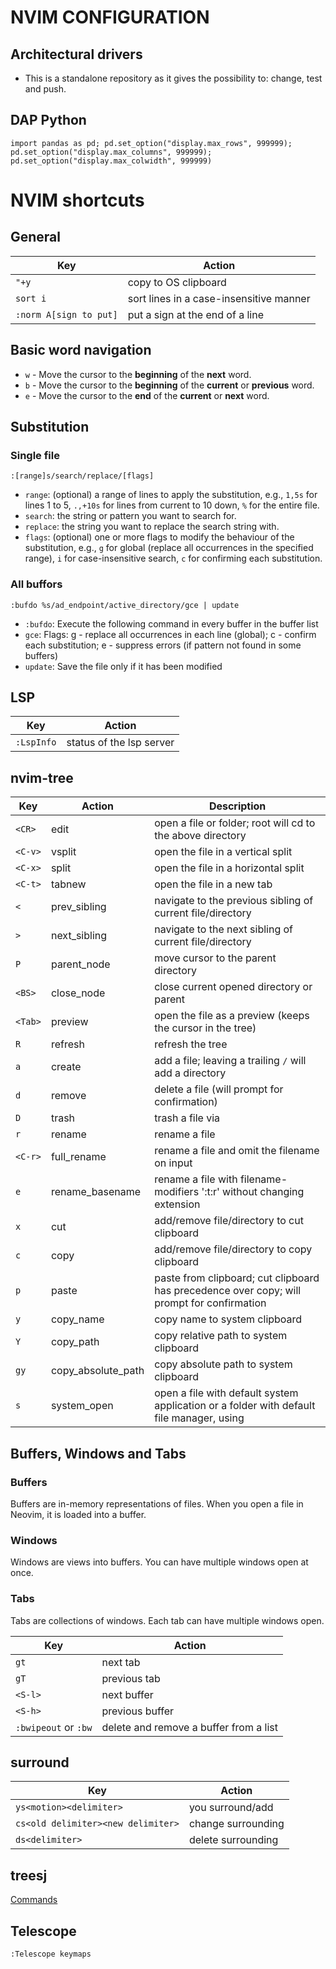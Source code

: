 # NVIM CONFIGURATION

## Architectural drivers
* This is a standalone repository as it gives the possibility to: change, test and push.

## DAP Python
```
import pandas as pd; pd.set_option("display.max_rows", 999999); pd.set_option("display.max_columns", 999999); pd.set_option("display.max_colwidth", 999999)
```

# NVIM shortcuts
## General
| Key       | Action                                  |
|-----------|-----------------------------------------|
| `"+y`     | copy to OS clipboard                    |
| `sort i`  | sort lines in a case-insensitive manner |
| `:norm A[sign to put]`| put a sign at the end of a line|

## Basic word navigation
- `w` - Move the cursor to the **beginning** of the **next** word.
- `b` - Move the cursor to the **beginning** of the **current** or **previous** word.
- `e` - Move the cursor to the **end** of the **current** or **next** word.

## Substitution
### Single file
```
:[range]s/search/replace/[flags]
```

- `range`: (optional) a range of lines to apply the substitution, e.g., `1,5s` for lines 1 to 5, `.,+10s` for lines from current to 10 down, `%` for the entire file.
- `search`: the string or pattern you want to search for.
- `replace`: the string you want to replace the search string with.
- `flags`: (optional) one or more flags to modify the behaviour of the substitution, e.g., `g` for global (replace all occurrences in the specified range), `i` for case-insensitive search, `c` for confirming each substitution.

### All buffors
```
:bufdo %s/ad_endpoint/active_directory/gce | update
```

- `:bufdo`: Execute the following command in every buffer in the buffer list
- `gce`: Flags: g - replace all occurrences in each line (global); c - confirm each substitution; e - suppress errors (if pattern not found in some buffers)
- `update`: Save the file only if it has been modified   

## LSP
| Key        | Action                   | 
|------------|--------------------------|
| `:LspInfo` | status of the lsp server |

## nvim-tree

| Key       | Action            | Description                                                       |
|-----------|-------------------|-------------------------------------------------------------------|
| `<CR>`    | edit              | open a file or folder; root will cd to the above directory        |
| `<C-v>`   | vsplit            | open the file in a vertical split                                 |
| `<C-x>`   | split             | open the file in a horizontal split                               |
| `<C-t>`   | tabnew            | open the file in a new tab                                        |
| `<`       | prev_sibling      | navigate to the previous sibling of current file/directory        |
| `>`       | next_sibling      | navigate to the next sibling of current file/directory            |
| `P`       | parent_node       | move cursor to the parent directory                               |
| `<BS>`    | close_node        | close current opened directory or parent                          |
| `<Tab>`   | preview           | open the file as a preview (keeps the cursor in the tree)         |
| `R`       | refresh           | refresh the tree                                                  |
| `a`       | create            | add a file; leaving a trailing `/` will add a directory           |
| `d`       | remove            | delete a file (will prompt for confirmation)                      |
| `D`       | trash             | trash a file via |trash| option                                   |
| `r`       | rename            | rename a file                                                     |
| `<C-r>`   | full_rename       | rename a file and omit the filename on input                      |
| `e`       | rename_basename   | rename a file with filename-modifiers ':t:r' without changing extension |
| `x`       | cut               | add/remove file/directory to cut clipboard                        |
| `c`       | copy              | add/remove file/directory to copy clipboard                       |
| `p`       | paste             | paste from clipboard; cut clipboard has precedence over copy; will prompt for confirmation |
| `y`       | copy_name         | copy name to system clipboard                                     |
| `Y`       | copy_path         | copy relative path to system clipboard                            |
| `gy`      | copy_absolute_path| copy absolute path to system clipboard                            |
| `s`       | system_open       | open a file with default system application or a folder with default file manager, using |system_open| option |

## Buffers, Windows and Tabs

### Buffers
Buffers are in-memory representations of files. When you open a file in Neovim, it is loaded into a buffer.

### Windows
Windows are views into buffers. You can have multiple windows open at once.

### Tabs
Tabs are collections of windows. Each tab can have multiple windows open.

| Key                    | Action                                 |
|------------------------|----------------------------------------|
| `gt`                   | next tab                               |
| `gT`                   | previous tab                           |
| `<S-l>`                | next buffer                            |
| `<S-h>`                | previous buffer                        |
| `:bwipeout` or `:bw`   | delete and remove a buffer from a list |

## surround

| Key                                | Action              |
|------------------------------------|---------------------|
| `ys<motion><delimiter>`            | you surround/add    |
| `cs<old delimiter><new delimiter>` | change surrounding  |
| `ds<delimiter>`                    | delete surrounding  |

## treesj

[Commands](https://github.com/Wansmer/treesj?tab=readme-ov-file#commands)

## Telescope
`:Telescope keymaps`
